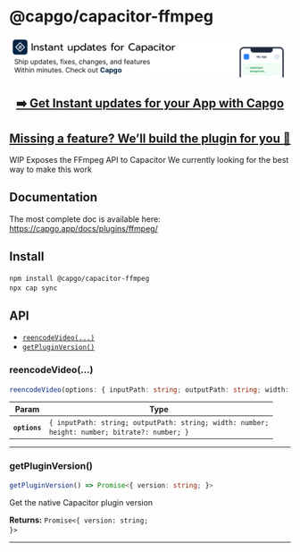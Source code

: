 # @capgo/capacitor-ffmpeg
 <a href="https://capgo.app/"><img src='https://raw.githubusercontent.com/Cap-go/capgo/main/assets/capgo_banner.png' alt='Capgo - Instant updates for capacitor'/></a>

<div align="center">
  <h2><a href="https://capgo.app/?ref=plugin"> ➡️ Get Instant updates for your App with Capgo</a></h2>
  <h2><a href="https://capgo.app/consulting/?ref=plugin"> Missing a feature? We’ll build the plugin for you 💪</a></h2>
</div>
WIP Exposes the FFmpeg API to Capacitor
We currently looking for the best way to make this work

## Documentation

The most complete doc is available here: https://capgo.app/docs/plugins/ffmpeg/

## Install

```bash
npm install @capgo/capacitor-ffmpeg
npx cap sync
```

## API

<docgen-index>

* [`reencodeVideo(...)`](#reencodevideo)
* [`getPluginVersion()`](#getpluginversion)

</docgen-index>

<docgen-api>
<!--Update the source file JSDoc comments and rerun docgen to update the docs below-->

### reencodeVideo(...)

```typescript
reencodeVideo(options: { inputPath: string; outputPath: string; width: number; height: number; bitrate?: number; }) => Promise<void>
```

| Param         | Type                                                                                                     |
| ------------- | -------------------------------------------------------------------------------------------------------- |
| **`options`** | <code>{ inputPath: string; outputPath: string; width: number; height: number; bitrate?: number; }</code> |

--------------------


### getPluginVersion()

```typescript
getPluginVersion() => Promise<{ version: string; }>
```

Get the native Capacitor plugin version

**Returns:** <code>Promise&lt;{ version: string; }&gt;</code>

--------------------

</docgen-api>
